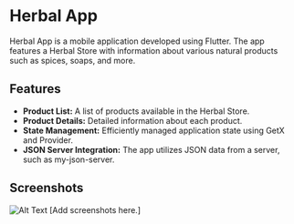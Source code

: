 # Herbal App

Herbal App is a mobile application developed using Flutter. The app features a Herbal Store with information about various natural products such as spices, soaps, and more.

## Features

- **Product List:** A list of products available in the Herbal Store.
- **Product Details:** Detailed information about each product.
- **State Management:** Efficiently managed application state using GetX and Provider.
- **JSON Server Integration:** The app utilizes JSON data from a server, such as my-json-server.

## Screenshots
![Alt Text](https://recordit.co/SAyilyDehD.gif)
[Add screenshots here.]


